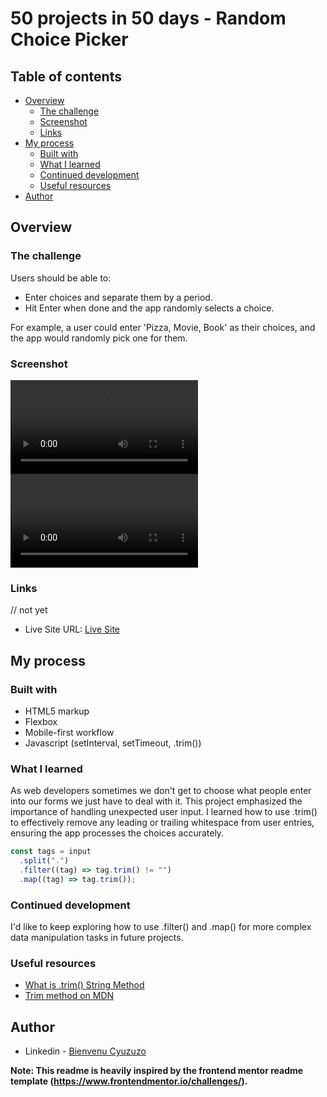 # 50 projects in 50 days - Random Choice Picker

## Table of contents

- [Overview](#overview)
  - [The challenge](#the-challenge)
  - [Screenshot](#screenshot)
  - [Links](#links)
- [My process](#my-process)
  - [Built with](#built-with)
  - [What I learned](#what-i-learned)
  - [Continued development](#continued-development)
  - [Useful resources](#useful-resources)
- [Author](#author)

## Overview

### The challenge

Users should be able to:

- Enter choices and separate them by a period.
- Hit Enter when done and the app randomly selects a choice.

For example, a user could enter 'Pizza, Movie, Book' as their choices, and the app would randomly pick one for them.

### Screenshot

![desktop](./assets/desktop.webm)
![mobile](./assets/mobile.webm)

### Links

// not yet

- Live Site URL: [Live Site](https://your-live-site-url.com)

## My process

### Built with

- HTML5 markup
- Flexbox
- Mobile-first workflow
- Javascript (setInterval, setTimeout, .trim())

### What I learned

As web developers sometimes we don't get to choose what people enter into our forms we just have to deal with it. This project emphasized the importance of handling unexpected user input. I learned how to use .trim() to effectively remove any leading or trailing whitespace from user entries, ensuring the app processes the choices accurately.

```js
const tags = input
  .split(".")
  .filter((tag) => tag.trim() != "")
  .map((tag) => tag.trim());
```

### Continued development

I'd like to keep exploring how to use .filter() and .map() for more complex data manipulation tasks in future projects.

### Useful resources

- [What is .trim() String Method](https://www.youtube.com/watch?v=akv8ejM9nTU)
- [Trim method on MDN](https://developer.mozilla.org/en-US/docs/Web/JavaScript/Reference/Global_Objects/String/trim)

## Author

- Linkedin - [Bienvenu Cyuzuzo](https://www.linkedin.com/in/bienvenu-cyuzuzo/)

**Note: This readme is heavily inspired by the frontend mentor readme template (https://www.frontendmentor.io/challenges/).**
